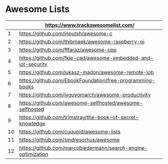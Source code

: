 
# Awesome Lists

  | https://www.trackawesomelist.com/ 
-- | --
1 | https://github.com/inputsh/awesome-c
2 | https://github.com/thibmaek/awesome-raspberry-pi
3 | https://github.com/fffaraz/awesome-cpp
4 | https://github.com/fkie-cad/awesome-embedded-and-iot-security
5 | https://github.com/lukasz-madon/awesome-remote-job
6 | https://github.com/EbookFoundation/free-programming-books
7 | https://github.com/jyguyomarch/awesome-productivity
8 | https://github.com/awesome-selfhosted/awesome-selfhosted
9 | https://github.com/trimstray/the-book-of-secret-knowledge
10 | https://github.com/cuuupid/awesome-lists
11 | https://github.com/sindresorhus/awesome
12 | https://github.com/marcobiedermann/search-engine-optimization
